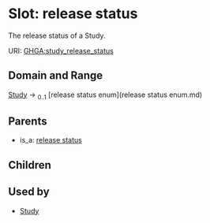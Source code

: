 
# Slot: release status


The release status of a Study.

URI: [GHGA:study_release_status](https://w3id.org/GHGA/study_release_status)


## Domain and Range

[Study](Study.md) &#8594;  <sub>0..1</sub> [release status enum](release status enum.md)

## Parents

 *  is_a: [release status](release_status.md)

## Children


## Used by

 * [Study](Study.md)
